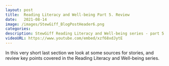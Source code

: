 ```yaml
---
layout: post
title:  Reading Literacy and Well-being Part 5. Review
date:   2021-08-14
image: /images/StewGiff_BlogPostHeader6.png
categories: 
description: StewGiff Reading Literacy and Well-being series - part 5
videoURL: https://www.youtube.com/embed/xzf68xdJytE
---
```

In this very short last section we look at some sources for stories, and review key points covered in the Reading Literacy and Well-being series.